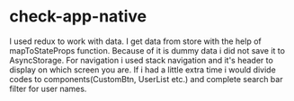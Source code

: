# check-app-native
I used redux to work with data. I get data from store with the help of mapToStateProps function. Because of it is dummy data i did not save it to AsyncStorage. For navigation i used stack navigation and it's header to display on which screen you are. If  i had a little extra time i would divide  codes to components(CustomBtn, UserList etc.) and complete search bar filter for user names.   
